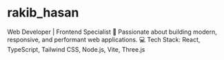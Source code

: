 # rakib_hasan
Web Developer | Frontend Specialist 🚀 Passionate about building modern, responsive, and performant web applications. 💻 Tech Stack: React, TypeScript, Tailwind CSS, Node.js, Vite, Three.js
